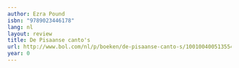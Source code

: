 ```yaml
---
author: Ezra Pound
isbn: "9789023446178"
lang: nl
layout: review
title: De Pisaanse canto's
url: http://www.bol.com/nl/p/boeken/de-pisaanse-canto-s/1001004005135547/index.html
year: 0
---
```

